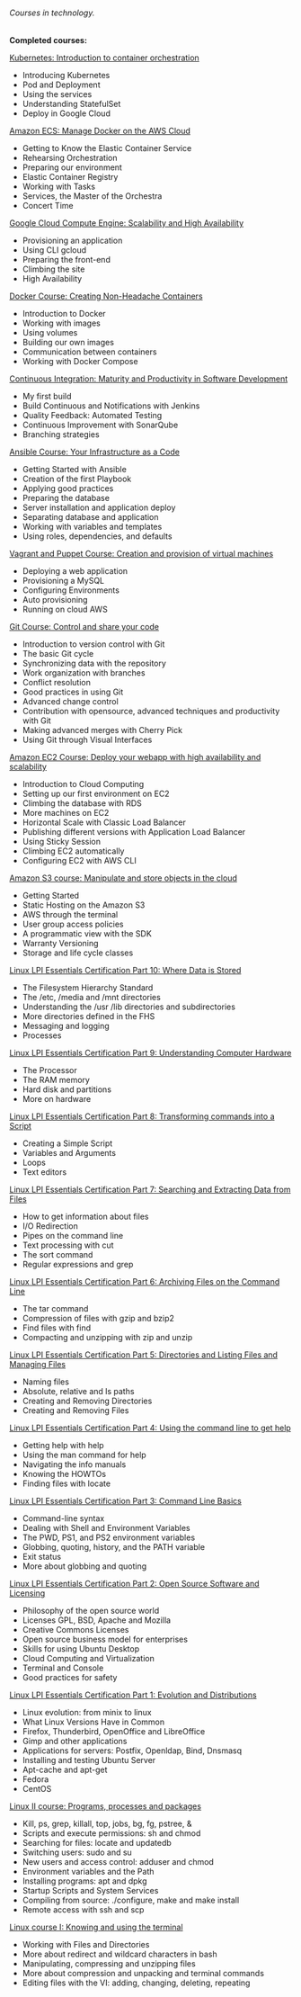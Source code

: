 ###### Courses in technology.

**Completed courses:**
  
  [Kubernetes: Introduction to container orchestration](https://cursos.alura.com.br/course/kubernetes)
  - Introducing Kubernetes
  - Pod and Deployment
  - Using the services
  - Understanding StatefulSet
  - Deploy in Google Cloud
  
  [Amazon ECS: Manage Docker on the AWS Cloud](https://cursos.alura.com.br/course/docker-na-amazon-ecs)
  - Getting to Know the Elastic Container Service
  - Rehearsing Orchestration
  - Preparing our environment
  - Elastic Container Registry
  - Working with Tasks
  - Services, the Master of the Orchestra
  - Concert Time
  
  [Google Cloud Compute Engine: Scalability and High Availability](https://cursos.alura.com.br/course/google-cloud-compute-engine)
  - Provisioning an application
  - Using CLI gcloud
  - Preparing the front-end
  - Climbing the site
  - High Availability
    
  [Docker Course: Creating Non-Headache Containers](https://cursos.alura.com.br/course/docker-e-docker-compose)
  - Introduction to Docker
  - Working with images
  - Using volumes
  - Building our own images
  - Communication between containers
  - Working with Docker Compose
  
  [Continuous Integration: Maturity and Productivity in Software Development](https://cursos.alura.com.br/course/integracao-continua-jenkins)
  - My first build
  - Build Continuous and Notifications with Jenkins
  - Quality Feedback: Automated Testing
  - Continuous Improvement with SonarQube
  - Branching strategies
  
  [Ansible Course: Your Infrastructure as a Code](https://cursos.alura.com.br/course/infraestrutura-como-codigo-com-ansible)
  - Getting Started with Ansible
  - Creation of the first Playbook
  - Applying good practices
  - Preparing the database
  - Server installation and application deploy
  - Separating database and application
  - Working with variables and templates
  - Using roles, dependencies, and defaults
  
  [Vagrant and Puppet Course: Creation and provision of virtual machines](https://cursos.alura.com.br/course/devops-com-vagrant-e-puppet)
  - Deploying a web application
  - Provisioning a MySQL
  - Configuring Environments
  - Auto provisioning
  - Running on cloud AWS
    
  [Git Course: Control and share your code](https://cursos.alura.com.br/course/git)
  - Introduction to version control with Git
  - The basic Git cycle
  - Synchronizing data with the repository
  - Work organization with branches
  - Conflict resolution
  - Good practices in using Git
  - Advanced change control
  - Contribution with opensource, advanced techniques and productivity with Git
  - Making advanced merges with Cherry Pick
  - Using Git through Visual Interfaces

  [Amazon EC2 Course: Deploy your webapp with high availability and scalability](https://cursos.alura.com.br/course/introducao-ao-cloud-do-ec2-no-aws)
  - Introduction to Cloud Computing
  - Setting up our first environment on EC2
  - Climbing the database with RDS
  - More machines on EC2
  - Horizontal Scale with Classic Load Balancer
  - Publishing different versions with Application Load Balancer
  - Using Sticky Session
  - Climbing EC2 automatically
  - Configuring EC2 with AWS CLI

  [Amazon S3 course: Manipulate and store objects in the cloud](https://cursos.alura.com.br/course/aws-s3-manipule-e-armazene-na-nuvem)
  - Getting Started
  - Static Hosting on the Amazon S3
  - AWS through the terminal
  - User group access policies
  - A programmatic view with the SDK
  - Warranty Versioning
  - Storage and life cycle classes

  [Linux LPI Essentials Certification Part 10: Where Data is Stored](https://cursos.alura.com.br/course/linux-essentials-10)
  - The Filesystem Hierarchy Standard
  - The /etc, /media and /mnt directories
  - Understanding the /usr /lib directories and subdirectories
  - More directories defined in the FHS
  - Messaging and logging
  - Processes

  [Linux LPI Essentials Certification Part 9: Understanding Computer Hardware](https://cursos.alura.com.br/course/linux-essentials-9)
  - The Processor
  - The RAM memory
  - Hard disk and partitions
  - More on hardware

  [Linux LPI Essentials Certification Part 8: Transforming commands into a Script](https://cursos.alura.com.br/course/linux-essentials-8)
  - Creating a Simple Script
  - Variables and Arguments
  - Loops
  - Text editors

  [Linux LPI Essentials Certification Part 7: Searching and Extracting Data from Files](https://cursos.alura.com.br/course/linux-essentials-7)
  - How to get information about files
  - I/O Redirection
  - Pipes on the command line
  - Text processing with cut
  - The sort command
  - Regular expressions and grep

  [Linux LPI Essentials Certification Part 6: Archiving Files on the Command Line](https://cursos.alura.com.br/course/linux-essentials-6)
  - The tar command
  - Compression of files with gzip and bzip2
  - Find files with find
  - Compacting and unzipping with zip and unzip

  [Linux LPI Essentials Certification Part 5: Directories and Listing Files and Managing Files](https://cursos.alura.com.br/course/linux-essentials-5)
  - Naming files
  - Absolute, relative and ls paths
  - Creating and Removing Directories
  - Creating and Removing Files

  [Linux LPI Essentials Certification Part 4: Using the command line to get help](https://cursos.alura.com.br/course/linux-essentials-4)
  - Getting help with help
  - Using the man command for help
  - Navigating the info manuals
  - Knowing the HOWTOs
  - Finding files with locate

  [Linux LPI Essentials Certification Part 3: Command Line Basics](https://cursos.alura.com.br/course/linux-essentials-3)
  - Command-line syntax
  - Dealing with Shell and Environment Variables
  - The PWD, PS1, and PS2 environment variables
  - Globbing, quoting, history, and the PATH variable
  - Exit status
  - More about globbing and quoting

  [Linux LPI Essentials Certification Part 2: Open Source Software and Licensing](https://cursos.alura.com.br/course/linux-essentials-2)
  - Philosophy of the open source world
  - Licenses GPL, BSD, Apache and Mozilla
  - Creative Commons Licenses
  - Open source business model for enterprises
  - Skills for using Ubuntu Desktop
  - Cloud Computing and Virtualization
  - Terminal and Console
  - Good practices for safety

  [Linux LPI Essentials Certification Part 1: Evolution and Distributions](https://cursos.alura.com.br/course/linux-essentials-1)
  - Linux evolution: from minix to linux
  - What Linux Versions Have in Common
  - Firefox, Thunderbird, OpenOffice and LibreOffice
  - Gimp and other applications
  - Applications for servers: Postfix, Openldap, Bind, Dnsmasq
  - Installing and testing Ubuntu Server
  - Apt-cache and apt-get
  - Fedora
  - CentOS
  
  [Linux II course: Programs, processes and packages](https://cursos.alura.com.br/course/linux-ubuntu-processos)
  - Kill, ps, grep, killall, top, jobs, bg, fg, pstree, &
  - Scripts and execute permissions: sh and chmod
  - Searching for files: locate and updatedb
  - Switching users: sudo and su
  - New users and access control: adduser and chmod
  - Environment variables and the Path
  - Installing programs: apt and dpkg
  - Startup Scripts and System Services
  - Compiling from source: ./configure, make and make install
  - Remote access with ssh and scp
    
  [Linux course I: Knowing and using the terminal](https://cursos.alura.com.br/course/linux-ubuntu)
  - Working with Files and Directories
  - More about redirect and wildcard characters in bash
  - Manipulating, compressing and unzipping files
  - More about compression and unpacking and terminal commands
  - Editing files with the VI: adding, changing, deleting, repeating
